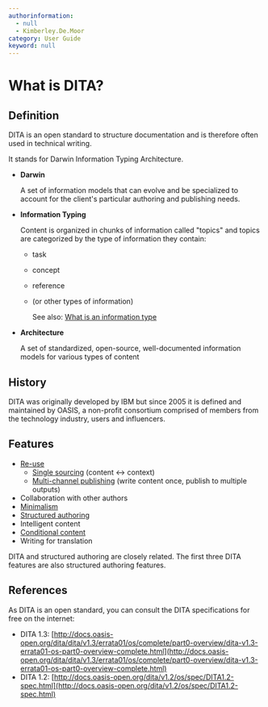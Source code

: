 ```yaml
---
authorinformation:
  - null
  - Kimberley.De.Moor
category: User Guide
keyword: null
---
```


# What is DITA?

## Definition

DITA is an open standard to structure documentation and is therefore often used in technical writing.

It stands for Darwin Information Typing Architecture.

* **Darwin**

  A set of information models that can evolve and be specialized to account for the client's particular authoring and publishing needs.

* **Information Typing**

  Content is organized in chunks of information called "topics" and topics are categorized by the type of information they contain:

  * task
  * concept
  * reference
  * \(or other types of information\)

    See also: [What is an information type](co_what_is_an_information_type.md)

* **Architecture**

  A set of standardized, open-source, well-documented information models for various types of content

## History

DITA was originally developed by IBM but since 2005 it is defined and maintained by OASIS, a non-profit consortium comprised of members from the technology industry, users and influencers.

## Features

* [Re-use](../to_automation_of_documentation_processes/co_why_re_use_content.md)
  * [Single sourcing](../to_automation_of_documentation_processes/co_single_sourcing.md) \(content ↔ context\)
  * [Multi-channel publishing](../to_automation_of_documentation_processes/co_multi_channel_publishing/) \(write content once, publish to multiple outputs\)
* Collaboration with other authors
* [Minimalism](../../co_structured_authoring/to_best_practices_of_structured_authoring/co_minimalism.md)
* [Structured authoring](../../co_structured_authoring/)
* Intelligent content
* [Conditional content](../to_conditional_processing/co_what_is_conditional_processing.md)
* Writing for translation

DITA and structured authoring are closely related. The first three DITA features are also structured authoring features.

## References

As DITA is an open standard, you can consult the DITA specifications for free on the internet:

* DITA 1.3: [http://docs.oasis-open.org/dita/dita/v1.3/errata01/os/complete/part0-overview/dita-v1.3-errata01-os-part0-overview-complete.html](http://docs.oasis-open.org/dita/dita/v1.3/errata01/os/complete/part0-overview/dita-v1.3-errata01-os-part0-overview-complete.html)
* DITA 1.2: [http://docs.oasis-open.org/dita/v1.2/os/spec/DITA1.2-spec.html](http://docs.oasis-open.org/dita/v1.2/os/spec/DITA1.2-spec.html)

